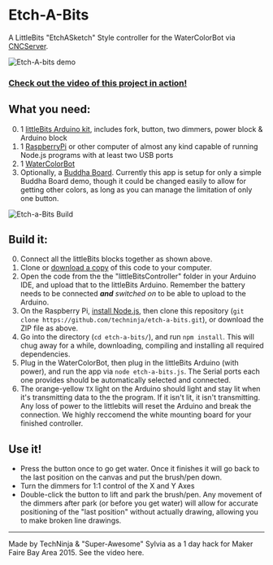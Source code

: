# Etch-A-Bits
A LittleBits "EtchASketch" Style controller for the WaterColorBot via [CNCServer](http://github.com/techninja/cncserver).

![Etch-A-bits demo](https://cloud.githubusercontent.com/assets/320747/7582334/4ef922c0-f841-11e4-916f-32680ad3267d.gif)

### [Check out the video of this project in action!](https://www.youtube.com/watch?v=npvjusyj1jY)

## What you need:
 0. 1 [littleBits Arduino kit](http://littlebits.cc/kits/arduino-coding-kit), includes fork, button, two dimmers, power block & Arduino block
 1. 1 [RaspberryPi](https://www.raspberrypi.org/) or other computer of almost any kind capable of running Node.js programs with at least two USB ports
 2. 1 [WaterColorBot](http://watercolorbot.com/)
 3. Optionally, a [Buddha Board](http://buddhaboard.com/). Currently this app is setup for only a simple Buddha Board demo, though it could be changed easily to allow for getting other colors, as long as you can manage the limitation of only one button.

![Etch-a-Bits Build](https://cloud.githubusercontent.com/assets/320747/7579266/0713fda2-f816-11e4-99c2-c0ab67408b39.gif)

## Build it:
 0. Connect all the littleBits blocks together as shown above.
 1. Clone or [download a copy](https://github.com/techninja/etch-a-bits/archive/master.zip) of this code to your computer.
 1. Open the code from the the "littleBitsController" folder in your Arduino IDE, and upload that to the littleBits Arduino. Remember the battery needs to be connected _**and** switched on_ to be able to upload to the Arduino.
 2. On the Raspberry Pi, [install Node.js](https://learn.adafruit.com/node-embedded-development/installing-node-dot-js), then clone this repository (`git clone https://github.com/techninja/etch-a-bits.git`), or download the ZIP file as above.
 3. Go into the directory (`cd etch-a-bits/`), and run `npm install`. This will chug away for a while, downloading, compiling and installing all required dependencies.
 4. Plug in the WaterColorBot, then plug in the littleBits Arduino (with power), and run the app via `node etch-a-bits.js`. The Serial ports each one provides should be automatically selected and connected.
 5. The orange-yellow `TX` light on the Arduino should light and stay lit when it's transmitting data to the the program. If it isn't lit, it isn't transmitting. Any loss of power to the littlebits will reset the Arduino and break the connection. We highly reccomend the white mounting board for your finished controller.
 

## Use it!
 * Press the button once to go get water. Once it finishes it will go back to the last position on the canvas and put the brush/pen down.
 * Turn the dimmers for 1:1 control of the X and Y Axes
 * Double-click the button to lift and park the brush/pen. Any movement of the dimmers after park (or before you get water) will allow for accurate positioning of the "last position" without actually drawing, allowing you to make broken line drawings.

-------

Made by TechNinja & "Super-Awesome" Sylvia as a 1 day hack for Maker Faire Bay Area 2015.
See the video here. 
 
 
 
 

